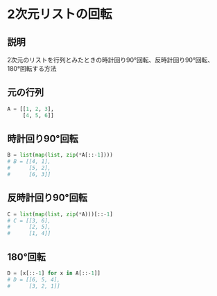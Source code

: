 # 2次元リストの回転
## 説明
2次元のリストを行列とみたときの時計回り90°回転、反時計回り90°回転、180°回転する方法

## 元の行列
```python
A = [[1, 2, 3], 
     [4, 5, 6]]
```

## 時計回り90°回転
```python
B = list(map(list, zip(*A[::-1])))
# B = [[4, 1],
#      [5, 2],
#      [6, 3]]
```

## 反時計回り90°回転
```python
C = list(map(list, zip(*A)))[::-1]
# C = [[3, 6],
#      [2, 5],
#      [1, 4]]
```

## 180°回転
```python
D = [x[::-1] for x in A[::-1]]
# D = [[6, 5, 4], 
#      [3, 2, 1]]
```
